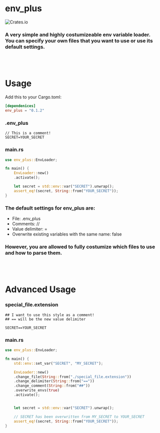 # env_plus <br /> 
![Crates.io](https://img.shields.io/crates/v/env_plus)

### A very simple and highly costumizeable env variable loader. You can specify your own files that you want to use or use its default settings.
## <br />



# Usage

Add this to your Cargo.toml:

```toml
[dependenices]
env_plus = "0.1.2"
```

### .env_plus
```
// This is a comment!
SECRET=YOUR_SECRET
```

### main<nolink>.rs
```rust
use env_plus::EnvLoader;

fn main() {
    EnvLoader::new()
    .activate();

    let secret = std::env::var("SECRET").unwrap();
    assert_eq!(secret, String::from("YOUR_SECRET"));
}
```

### The default settings for env_plus are:
* File: .env_plus
* Comments: //
* Value delimiter: =
* Overwrite existing variables with the same name: false

### However, you are allowed to fully costumize which files to use and how to parse them.

## <br />

# Advanced Usage

### special_file.extension
```
## I want to use this style as a comment!
## == will be the new value delimiter

SECRET==YOUR_SECRET
```

### main<nolink>.rs
```rust
use env_plus::EnvLoader;

fn main() {
    std::env::set_var("SECRET", "MY_SECRET");

    EnvLoader::new()
    .change_file(String::from("./special_file.extension"))
    .change_delimiter(String::from("=="))
    .change_comment(String::from("##"))
    .overwrite_envs(true)
    .activate();


    let secret = std::env::var("SECRET").unwrap();

    // SECRET has been overwritten from MY_SECRET to YOUR_SECRET
    assert_eq!(secret, String::from("YOUR_SECRET"));
}
```